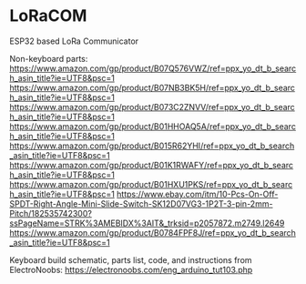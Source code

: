 # LoRaCOM
ESP32 based LoRa Communicator

Non-keyboard parts:
https://www.amazon.com/gp/product/B07Q576VWZ/ref=ppx_yo_dt_b_search_asin_title?ie=UTF8&psc=1
https://www.amazon.com/gp/product/B07NB3BK5H/ref=ppx_yo_dt_b_search_asin_title?ie=UTF8&psc=1
https://www.amazon.com/gp/product/B073C2ZNVV/ref=ppx_yo_dt_b_search_asin_title?ie=UTF8&psc=1
https://www.amazon.com/gp/product/B01HHOAQ5A/ref=ppx_yo_dt_b_search_asin_title?ie=UTF8&psc=1
https://www.amazon.com/gp/product/B015R62YHI/ref=ppx_yo_dt_b_search_asin_title?ie=UTF8&psc=1
https://www.amazon.com/gp/product/B01K1RWAFY/ref=ppx_yo_dt_b_search_asin_title?ie=UTF8&psc=1
https://www.amazon.com/gp/product/B01HXU1PKS/ref=ppx_yo_dt_b_search_asin_title?ie=UTF8&psc=1
https://www.ebay.com/itm/10-Pcs-On-Off-SPDT-Right-Angle-Mini-Slide-Switch-SK12D07VG3-1P2T-3-pin-2mm-Pitch/182535742300?ssPageName=STRK%3AMEBIDX%3AIT&_trksid=p2057872.m2749.l2649
https://www.amazon.com/gp/product/B0784FPF8J/ref=ppx_yo_dt_b_search_asin_title?ie=UTF8&psc=1


Keyboard build schematic, parts list, code, and instructions from ElectroNoobs:
https://electronoobs.com/eng_arduino_tut103.php
